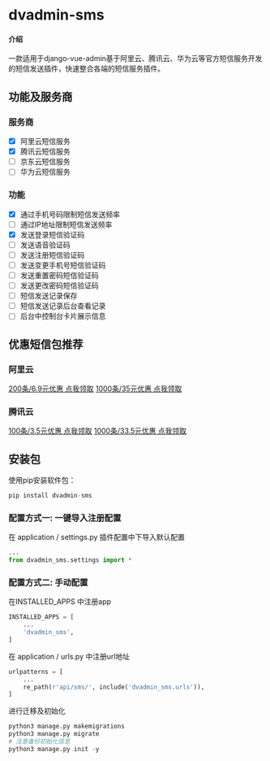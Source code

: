 # dvadmin-sms

#### 介绍
一款适用于django-vue-admin基于阿里云、腾讯云、华为云等官方短信服务开发的短信发送插件，快速整合各端的短信服务插件。

## 功能及服务商
### 服务商
- [x] 阿里云短信服务
- [x] 腾讯云短信服务
- [ ] 京东云短信服务
- [ ] 华为云短信服务

### 功能
- [x] 通过手机号码限制短信发送频率
- [ ] 通过IP地址限制短信发送频率
- [x] 发送登录短信验证码
- [ ] 发送语音验证码
- [ ] 发送注册短信验证码
- [ ] 发送变更手机号短信验证码
- [ ] 发送重置密码短信验证码
- [ ] 发送更改密码短信验证码
- [ ] 短信发送记录保存
- [ ] 短信发送记录后台查看记录
- [ ] 后台中控制台卡片展示信息

## 优惠短信包推荐
### 阿里云
[200条/6.9元优惠 点我领取](https://www.aliyun.com/activity/2023caigouji/dysms?source=5176.11533457&userCode=jpef8a71)
[1000条/35元优惠 点我领取](https://www.aliyun.com/activity/2023caigouji/dysms?source=5176.11533457&userCode=jpef8a71)
### 腾讯云
[100条/3.5元优惠 点我领取](https://cloud.tencent.com/act/cps/redirect?redirect=10541&cps_key=b302a514a6688aa30823fac954464e5d)
[1000条/33.5元优惠 点我领取](https://cloud.tencent.com/act/cps/redirect?redirect=10541&cps_key=b302a514a6688aa30823fac954464e5d)

## 安装包

使用pip安装软件包：

~~~python
pip install dvadmin-sms
~~~
### 配置方式一: 一键导入注册配置
在 application / settings.py 插件配置中下导入默认配置
```python
...
from dvadmin_sms.settings import *
```
### 配置方式二: 手动配置
在INSTALLED_APPS 中注册app

~~~python
INSTALLED_APPS = [
    ...
    'dvadmin_sms',
]
~~~

在 application / urls.py 中注册url地址

~~~python
urlpatterns = [
    ...
    re_path(r'api/sms/', include('dvadmin_sms.urls')),
]
~~~

进行迁移及初始化
```python
python3 manage.py makemigrations 
python3 manage.py migrate 
# 注意备份初始化信息
python3 manage.py init -y 
```
